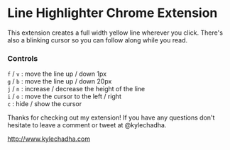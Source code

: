 # Line Highlighter Chrome Extension

This extension creates a full width yellow line wherever you click. There's also a blinking cursor so you can follow along while you read.

### Controls
   `f` / `v` : move the line up / down 1px  
   `g` / `b` : move the line up / down 20px  
   `j` / `n` : increase / decrease the height of the line  
   `i` / `o` : move the cursor to the left / right  
   `c` : hide / show the cursor  

Thanks for checking out my extension! If you have any questions don't hesitate to leave a comment or tweet at @kylechadha.

http://www.kylechadha.com